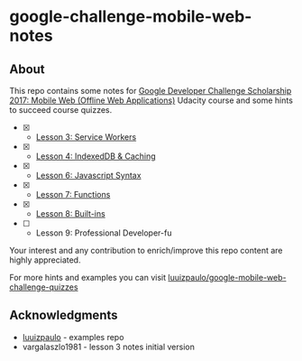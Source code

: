 # google-challenge-mobile-web-notes

## About

This repo contains some notes for [Google Developer Challenge Scholarship 2017: Mobile Web (Offline Web Applications)](https://classroom.udacity.com/courses/ud899-emea) Udacity course and some hints to succeed course quizzes.

- [x] - [Lesson 3: Service Workers](3_Introducing_the_Service_Worker/)
- [x] - [Lesson 4: IndexedDB & Caching](4_IndexedBD_and_Caching/)
- [x] - [Lesson 6: Javascript Syntax](6_Syntax/)
- [x] - [Lesson 7: Functions](7_Functions/)
- [x] - [Lesson 8: Built-ins](8_Built-ins)
- [ ] - Lesson 9: Professional Developer-fu

Your interest and any contribution to enrich/improve this repo content are highly appreciated.

For more hints and examples you can visit [luuizpaulo/google-mobile-web-challenge-quizzes](https://github.com/luuizpaulo/google-mobile-web-challenge-quizzes)


## Acknowledgments

* [luuizpaulo](https://github.com/luuizpaulo) - examples repo
* vargalaszlo1981 - lesson 3 notes initial version

